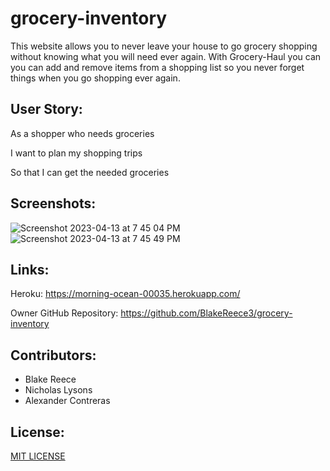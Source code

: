 # grocery-inventory

This website allows you to never leave your house to go grocery shopping without knowing what you will need ever again. With Grocery-Haul you can you can add and remove items from a shopping list so you never forget things when you go shopping ever again.

## User Story:

As a shopper who needs groceries

I want to plan my shopping trips

So that I can get the needed groceries

## Screenshots:
![Screenshot 2023-04-13 at 7 45 04 PM](https://user-images.githubusercontent.com/112834113/231937947-ad6a6a71-7a24-4d18-8534-e8041fe52afc.png)
![Screenshot 2023-04-13 at 7 45 49 PM](https://user-images.githubusercontent.com/112834113/231937981-f18ed087-d85f-4bb0-a6f1-5b7f67bb7955.png)


## Links:

Heroku: https://morning-ocean-00035.herokuapp.com/

Owner GitHub Repository: https://github.com/BlakeReece3/grocery-inventory
## Contributors:
- Blake Reece 
- Nicholas Lysons 
- Alexander Contreras 
## License:

[MIT LICENSE](LICENSE.txt)
